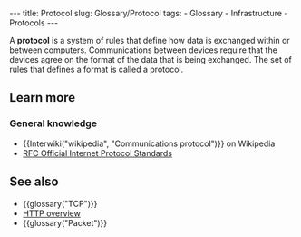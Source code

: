 --- title: Protocol slug: Glossary/Protocol tags: - Glossary - Infrastructure - Protocols ---

A **protocol** is a system of rules that define how data is exchanged within or between computers. Communications between devices require that the devices agree on the format of the data that is being exchanged. The set of rules that defines a format is called a protocol.

## Learn more

### General knowledge

- {{Interwiki("wikipedia", "Communications protocol")}} on Wikipedia
- [RFC Official Internet Protocol Standards](https://www.rfc-editor.org/search/standards.php)

## See also

- {{glossary("TCP")}}
- [HTTP overview](/en-US/docs/Web/HTTP/Overview)
- {{glossary("Packet")}}
